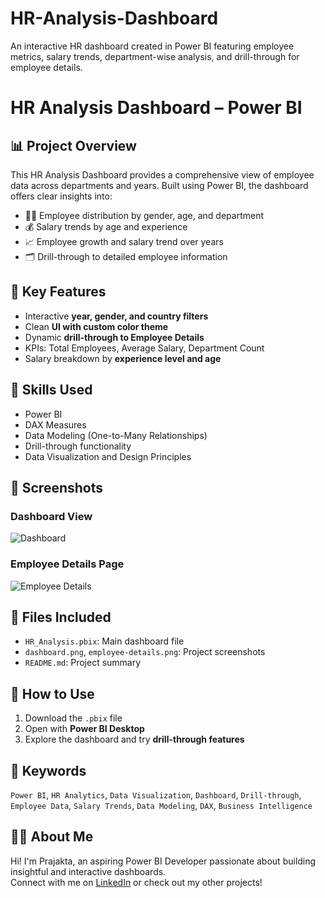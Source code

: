# HR-Analysis-Dashboard
An interactive HR dashboard created in Power BI featuring employee metrics, salary trends, department-wise analysis, and drill-through for employee details.

# HR Analysis Dashboard – Power BI

## 📊 Project Overview
This HR Analysis Dashboard provides a comprehensive view of employee data across departments and years. Built using Power BI, the dashboard offers clear insights into:

- 🧑‍💼 Employee distribution by gender, age, and department  
- 💰 Salary trends by age and experience  
- 📈 Employee growth and salary trend over years  
- 🗂️ Drill-through to detailed employee information  

## 🎯 Key Features
- Interactive **year, gender, and country filters**
- Clean **UI with custom color theme**
- Dynamic **drill-through to Employee Details**
- KPIs: Total Employees, Average Salary, Department Count
- Salary breakdown by **experience level and age**

## 🧠 Skills Used
- Power BI
- DAX Measures
- Data Modeling (One-to-Many Relationships)
- Drill-through functionality
- Data Visualization and Design Principles

## 📌 Screenshots

### Dashboard View
![Dashboard](dashboard.png)

### Employee Details Page
![Employee Details](employee-details.png)

## 📁 Files Included
- `HR_Analysis.pbix`: Main dashboard file
- `dashboard.png`, `employee-details.png`: Project screenshots
- `README.md`: Project summary

## 🚀 How to Use
1. Download the `.pbix` file
2. Open with **Power BI Desktop**
3. Explore the dashboard and try **drill-through features**

## 🔖 Keywords
`Power BI`, `HR Analytics`, `Data Visualization`, `Dashboard`, `Drill-through`, `Employee Data`, `Salary Trends`, `Data Modeling`, `DAX`, `Business Intelligence`

## 🙋‍♀️ About Me
Hi! I'm Prajakta, an aspiring Power BI Developer passionate about building insightful and interactive dashboards.  
Connect with me on [LinkedIn](https://www.linkedin.com) or check out my other projects!

